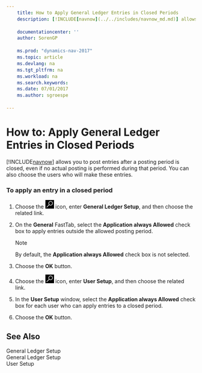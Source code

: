 ```yaml
---
    title: How to Apply General Ledger Entries in Closed Periods 
    description: [!INCLUDE[navnow](../../includes/navnow_md.md)] allows you to post entries after a posting period is closed, even if no actual posting is performed during that period. You can also choose the users who will make these entries.
    
    documentationcenter: ''
    author: SorenGP

    ms.prod: "dynamics-nav-2017"
    ms.topic: article
    ms.devlang: na
    ms.tgt_pltfrm: na
    ms.workload: na
    ms.search.keywords:
    ms.date: 07/01/2017
    ms.author: sgroespe

---
```

# How to: Apply General Ledger Entries in Closed Periods
[!INCLUDE[navnow](../../includes/navnow_md.md)] allows you to post entries after a posting period is closed, even if no actual posting is performed during that period. You can also choose the users who will make these entries.  
  
### To apply an entry in a closed period  
  
1.  Choose the ![Search for Page or Report](../../media/ui-search/search_small.png "Search for Page or Report icon") icon, enter **General Ledger Setup**, and then choose the related link.  
  
2.  On the **General** FastTab, select the **Application always Allowed** check box to apply entries outside the allowed posting period.  
  
    > [!NOTE]  
    >  By default, the **Application always Allowed** check box is not selected.  
  
3.  Choose the **OK** button.  
  
4.  Choose the ![Search for Page or Report](../../media/ui-search/search_small.png "Search for Page or Report icon") icon, enter **User Setup**, and then choose the related link.  
  
5.  In the **User Setup** window, select the **Application always Allowed** check box for each user who can apply entries to a closed period.  
  
6.  Choose the **OK** button.  
  
## See Also  
 General Ledger Setup   
 General Ledger Setup   
 User Setup